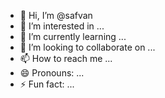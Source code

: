- 👋 Hi, I’m @safvan
- 👀 I’m interested in ...
- 🌱 I’m currently learning ...
- 💞️ I’m looking to collaborate on ...
- 📫 How to reach me ...
- 😄 Pronouns: ...
- ⚡ Fun fact: ...

<!---
safvan-zerox/safvan-zerox is a ✨ special ✨ repository because its `README.md` (this file) appears on your GitHub profile.
You can click the Preview link to take a look at your changes.
--->
